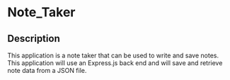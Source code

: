 # Note_Taker

## Description 

This application is a note taker that can be used to write and save notes. This application will use an Express.js back end and will save and retrieve note data from a JSON file.